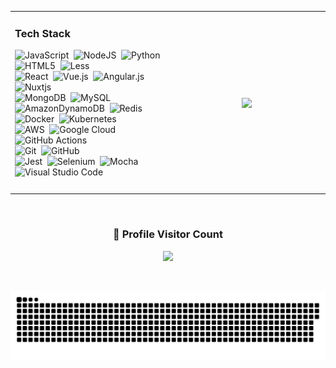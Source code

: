 

<table border="0" align="center">
<tr border="0">
<td width="50%" align="left">
  
### Tech Stack

![JavaScript](https://img.shields.io/badge/javascript-%23323330.svg?style=logo&logo=javascript&logoColor=%23F7DF1E)&nbsp;
![NodeJS](https://img.shields.io/badge/node.js-6DA55F?style=logo&logo=node.js&logoColor=white)&nbsp;
![Python](https://img.shields.io/badge/python-3670A0?style=logo&logo=python&logoColor=ffdd54)&nbsp;
![HTML5](https://img.shields.io/badge/html5-%23E34F26.svg?style=logo&logo=html5&logoColor=white)&nbsp;
![Less](https://img.shields.io/badge/less-2B4C80?style=logo&logo=less&logoColor=white)&nbsp;
\
![React](https://img.shields.io/badge/react-%2320232a.svg?style=logo&logo=react&logoColor=%2361DAFB)&nbsp;
![Vue.js](https://img.shields.io/badge/vuejs-%2335495e.svg?style=logo&logo=vuedotjs&logoColor=%234FC08D)&nbsp;
![Angular.js](https://img.shields.io/badge/angular.js-%23E23237.svg?style=logo&logo=angularjs&logoColor=white)&nbsp;
![Nuxtjs](https://img.shields.io/badge/Nuxt-002E3B?style=logo&logo=nuxtdotjs&logoColor=#00DC82)
\
![MongoDB](https://img.shields.io/badge/MongoDB-%234ea94b.svg?style=flat&logo=mongodb&logoColor=white)&nbsp;
![MySQL](https://img.shields.io/badge/mysql-%2300f.svg?style=flat&logo=mysql&logoColor=white)&nbsp;
![AmazonDynamoDB](https://img.shields.io/badge/Amazon%20DynamoDB-4053D6?style=flat&logo=Amazon%20DynamoDB&logoColor=white)&nbsp;
![Redis](https://img.shields.io/badge/redis-%23DD0031.svg?style=flat&logo=redis&logoColor=white)
\
![Docker](https://img.shields.io/badge/docker-%230db7ed.svg?style=logo&logo=docker&logoColor=white)&nbsp;
![Kubernetes](https://img.shields.io/badge/kubernetes-%23326ce5.svg?style=logo&logo=kubernetes&logoColor=white)
\
![AWS](https://img.shields.io/badge/AWS-%23FF9900.svg?style=flat&logo=amazon-aws&logoColor=white)&nbsp;
![Google Cloud](https://img.shields.io/badge/GoogleCloud-%234285F4.svg?style=flat&logo=google-cloud&logoColor=white)
\
![GitHub Actions](https://img.shields.io/badge/github%20actions-%232671E5.svg?style=flat&logo=githubactions&logoColor=white)
\
![Git](https://img.shields.io/badge/-Git-05122A?style=flat&logo=git)&nbsp;
![GitHub](https://img.shields.io/badge/-GitHub-05122A?style=flat&logo=github)
\
![Jest](https://img.shields.io/badge/-jest-%23C21325?style=flat&logo=jest&logoColor=white)&nbsp;
![Selenium](https://img.shields.io/badge/-selenium-%43B02A?style=flat&logo=selenium&logoColor=white)&nbsp;
![Mocha](https://img.shields.io/badge/-mocha-%238D6748?style=flat&logo=mocha&logoColor=white)
\
![Visual Studio Code](https://img.shields.io/badge/Visual%20Studio%20Code-0078d7.svg?style=logo&logo=visual-studio-code&logoColor=white)
  
###


  
</td>

<td width="50%" align="center">

  <img  align="center"  src="https://github-readme-stats.anuraghazra1.vercel.app/api/top-langs/?username=elephantcastle&theme=dark&hide_border=true&no-bg=true&no-frame=true&langs_count=10&layout=compact&hide=jupyter%20notebook"/>
  
  </td>
</tr>
</table>

<br>





<div align=center>
  <h3><b>📍 Profile Visitor Count</b></h3>
</div>
    
<!-- retro visitor counter -->  
<p align="center" >   
  <img src="https://profile-counter.glitch.me/elephantcastle/count.svg" />  
</p>



  <br>
  <p align="center">
  <img src="https://github.com/elephantcastle/elephantcastle/raw/output/github-contribution-grid-snake.svg" alt="snake"></center>
</p>

<!--
**elephantcastle/elephantcastle** is a ✨ _special_ ✨ repository because its `README.md` (this file) appears on your GitHub profile.

Here are some ideas to get you started:

- 🔭 I’m currently working on ...
- 🌱 I’m currently learning ...
- 👯 I’m looking to collaborate on ...
- 🤔 I’m looking for help with ...
- 💬 Ask me about ...
- 📫 How to reach me: ...
- 😄 Pronouns: ...
- ⚡ Fun fact: ...
-->
